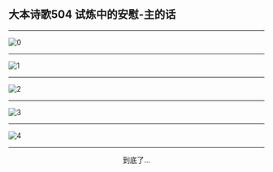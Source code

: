 
## 大本诗歌504 试炼中的安慰-主的话
        
<div id="aplayer0"></div>

---

<img alt="0" data-original="https://cdn.jsdelivr.net/gh/k34869/shi/data/d0504/0">

---

<img alt="1" data-original="https://cdn.jsdelivr.net/gh/k34869/shi/data/d0504/1">

---

<img alt="2" data-original="https://cdn.jsdelivr.net/gh/k34869/shi/data/d0504/2">

---

<img alt="3" data-original="https://cdn.jsdelivr.net/gh/k34869/shi/data/d0504/3">

---

<img alt="4" data-original="https://cdn.jsdelivr.net/gh/k34869/shi/data/d0504/4">

---

<p style="text-align: center">到底了...</p>

<script src="/js/dist-view.js"></script>

<script>
MAIN.id = 'd0504';
        
const ap0 = new APlayer({
    container: document.getElementById('aplayer0'),
    volume: 1,
    loop: 'none',
    preload: 'none',
    audio: [{
        name: '大本诗歌504.mp3',
        artist: '大本诗歌',
        url: 'https://res.wx.qq.com/voice/getvoice?mediaid=MzI0NTk3MDM5M18yMjQ3NDkzODM5',
        cover: '/favicon'
    }]
});
</script>
